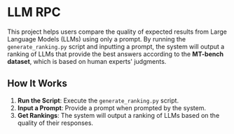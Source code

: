 # LLM RPC

This project helps users compare the quality of expected results from Large Language Models (LLMs) using only a prompt. By running the `generate_ranking.py` script and inputting a prompt, the system will output a ranking of LLMs that provide the best answers according to the **MT-bench dataset**, which is based on human experts' judgments.

## How It Works
1. **Run the Script**: Execute the `generate_ranking.py` script.
2. **Input a Prompt**: Provide a prompt when prompted by the system.
3. **Get Rankings**: The system will output a ranking of LLMs based on the quality of their responses.
